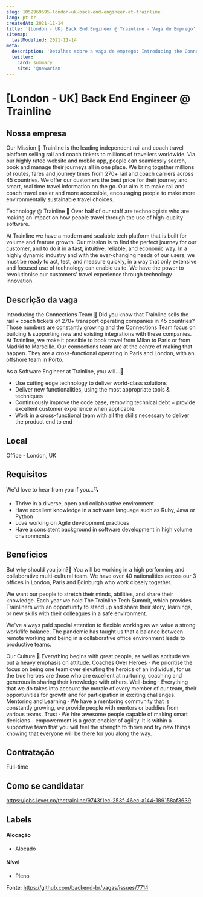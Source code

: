 ```yaml
---
slug: 1052969695-london-uk-back-end-engineer-at-trainline
lang: pt-br
createdAt: 2021-11-14
title: '[London - UK] Back End Engineer @ Trainline - Vaga de Emprego'
sitemap:
  lastModified: 2021-11-14
meta:
  description: 'Detalhes sobre a vaga de emprego: Introducing the Connections Team 👋 Did you know that Trainline sells the rail + coach tickets of 270+ transport operating companies in 45 countries? Those numbers are constantly growing and the Connections Team focus on building & supporting new and existing integrations with these companies. At Trainline, we make it possible to book travel from Milan to Paris or from Madrid to Marseille. Our connections team are at the centre of making that happen. They are a cross-functional operating in Paris and London, with an offshore team in Porto.  As a Software Engineer at Trainline, you will...🚄 - Use cutting edge technology to deliver world-class solutions - Deliver new functionalities, using the most appropriate tools & techniques - Continuously improve the code base, removing technical debt + provide excellent customer experience when applicable. - Work in a cross-functional team with all the skills necessary to deliver the product end to end'
  twitter:
    card: summary
    site: '@nawarian'
---
```


# [London - UK] Back End Engineer @ Trainline

## Nossa empresa
Our Mission 🚀
Trainline is the leading independent rail and coach travel platform selling rail and coach tickets to millions of travellers worldwide.  Via our highly rated website and mobile app, people can seamlessly search, book and manage their journeys all in one place. We bring together millions of routes, fares and journey times from 270+ rail and coach carriers across 45 countries.  We offer our customers the best price for their journey and smart, real time travel information on the go.  Our aim is to make rail and coach travel easier and more accessible, encouraging people to make more environmentally sustainable travel choices.
 
Technology @ Trainline 🚄
Over half of our staff are technologists who are making an impact on how people travel through the use of high-quality software.

At Trainline we have a modern and scalable tech platform that is built for volume and feature growth. Our mission is to find the perfect journey for our customer, and to do it in a fast, intuitive, reliable, and economic way. In a highly dynamic industry and with the ever-changing needs of our users, we must be ready to act, test, and measure quickly, in a way that only extensive and focused use of technology can enable us to. We have the power to revolutionise our customers’ travel experience through technology innovation.

## Descrição da vaga
Introducing the Connections Team 👋
Did you know that Trainline sells the rail + coach tickets of 270+ transport operating companies in 45 countries? Those numbers are constantly growing and the Connections Team focus on building & supporting new and existing integrations with these companies. At Trainline, we make it possible to book travel from Milan to Paris or from Madrid to Marseille. Our connections team are at the centre of making that happen. They are a cross-functional operating in Paris and London, with an offshore team in Porto.
 
As a Software Engineer at Trainline, you will...🚄
- Use cutting edge technology to deliver world-class solutions
- Deliver new functionalities, using the most appropriate tools & techniques
- Continuously improve the code base, removing technical debt + provide excellent customer experience when applicable.
- Work in a cross-functional team with all the skills necessary to deliver the product end to end

## Local
Office - London, UK

## Requisitos
We'd love to hear from you if you...🔍
- Thrive in a diverse, open and collaborative environment
- Have excellent knowledge in a software language such as Ruby, Java or Python
- Love working on Agile development practices
- Have a consistent background in software development in high volume environments

## Benefícios
But why should you join?🤔
You will be working in a high performing and collaborative multi-cultural team. We have over 40 nationalities across our 3 offices in London, Paris and Edinburgh who work closely together.

We want our people to stretch their minds, abilities, and share their knowledge. Each year we hold The Trainline Tech Summit, which provides Trainliners with an opportunity to stand up and share their story, learnings, or new skills with their colleagues in a safe environment.

We've always paid special attention to flexible working as we value a strong work/life balance. The pandemic has taught us that a balance between remote working and being in a collaborative office environment leads to productive teams.

Our Culture 🤗
Everything begins with great people, as well as aptitude we put a heavy emphasis on attitude.
Coaches Over Heroes
·       We prioritise the focus on being one team over elevating the heroics of an individual, for us the true heroes are those who are excellent at nurturing, coaching and generous in sharing their knowledge with others.
Well-being
·       Everything that we do takes into account the morale of every member of our team, their opportunities for growth and for participation in exciting challenges.
Mentoring and Learning
·       We have a mentoring community that is constantly growing, we provide people with mentors or buddies from various teams.
Trust
·       We hire awesome people capable of making smart decisions - empowerment is a great enabler of agility. It is within a supportive team that you will feel the strength to thrive and try new things knowing that everyone will be there for you along the way. 

## Contratação
Full-time

## Como se candidatar
https://jobs.lever.co/thetrainline/9743f1ec-253f-46ec-a144-189158af3639

## Labels
<!-- retire os labels que não fazem sentido à vaga -->

#### Alocação
- Alocado

#### Nível
- Pleno




Fonte: https://github.com/backend-br/vagas/issues/7714